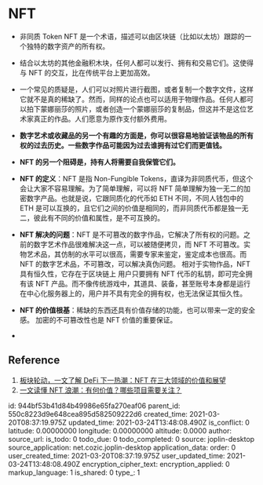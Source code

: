 # NFT

- 非同质 Token NFT 是⼀个术语，描述可以由区块链（比如以太坊）跟踪的一个独特的数字资产的所有权。
- 结合以太坊的其他金融积木块，任何人都可以发行、拥有和交易它们。这使得与 NFT 的交互，比在传统平台上更加⾼效。
- 一个常见的质疑是，人们可以对照片进行截图，或者复制⼀个数字⽂件，这样它就不是真的稀缺了。然⽽，同样的论点也可以适⽤于物理作品。任何人都可以拍下蒙娜丽莎的照片，或者创造⼀个蒙娜丽莎的复制品，但这并不是这位艺术家真正的作品。⼈们愿意为原作支付额外费⽤。
- **数字艺术或收藏品的另⼀个有趣的⽅⾯是，你可以很容易地验证该物品的所有权的过去历史。⼀些数字作品可能因为过去谁拥有过它们而更值钱。**
- **NFT 的另⼀个阻碍是，持有⼈将需要⾃我保管它们。**

- **NFT 的定义**：NFT 是指 Non-Fungible Tokens，直译为非同质代币，但这个会让大家不容易理解。为了简单理解，可以将 NFT 简单理解为独一无二的加密数字产品。也就是说，它跟同质化的代币如 ETH 不同，不同人钱包中的 ETH 是可以互换的，且它们之间的价值是相同的，而非同质代币都是独一无二，彼此有不同的价值和属性，是不可互换的。
- **NFT 解决的问题**：NFT 是不可篡改的数字作品，它解决了所有权的问题。之前的数字艺术作品很难解决这一点，可以被随便拷贝，而 NFT 不可篡改。实物艺术品，其仿制的水平可以很高，需要专家来鉴定，鉴定成本也很高。而 NFT 的数字艺术品，不可篡改，可以解决真伪问题。
  相对于实物作品，NFT 具有恒久性，它存在于区块链上
  用户只要拥有 NFT 代币的私钥，即可完全拥有该 NFT 产品。而不像传统游戏中，其道具、装备，甚至账号本身都是运行在中心化服务器上的，用户并不具有完全的拥有权，也无法保证其恒久性。
  
- **NFT 的价值根基**：稀缺的东西还具有价值存储的功能，也可以带来一定的安全感。
  加密的不可篡改性也是 NFT 价值的重要保证。

- 

## Reference

1. [板块轮动，一文了解 DeFi 下一热潮：NFT 在三大领域的价值和展望](https://www.chainnews.com/articles/765159769310.htm)
2. [一文读懂 NFT 浪潮：有何价值？哪些项目需要关注？](https://www.chainnews.com/articles/491357917843.htm)

id: 944bf53b41d84b49986e65fa270eaf06
parent_id: 550c8223d9e648cea895d582509222d6
created_time: 2021-03-20T08:37:19.975Z
updated_time: 2021-03-24T13:48:08.490Z
is_conflict: 0
latitude: 0.00000000
longitude: 0.00000000
altitude: 0.0000
author: 
source_url: 
is_todo: 0
todo_due: 0
todo_completed: 0
source: joplin-desktop
source_application: net.cozic.joplin-desktop
application_data: 
order: 0
user_created_time: 2021-03-20T08:37:19.975Z
user_updated_time: 2021-03-24T13:48:08.490Z
encryption_cipher_text: 
encryption_applied: 0
markup_language: 1
is_shared: 0
type_: 1